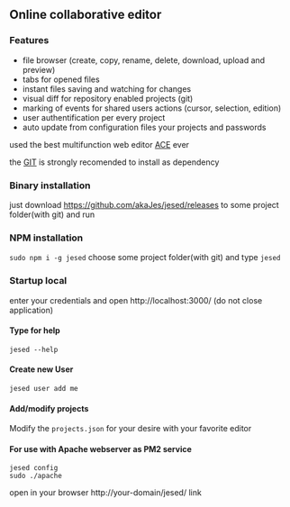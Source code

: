 ## Online collaborative editor
### Features
* file browser (create, copy, rename, delete, download, upload and preview)
* tabs for opened files
* instant files saving and watching for changes
* visual diff for repository enabled projects (git)
* marking of events for shared users actions (cursor, selection, edition)
* user authentification per every project
* auto update from configuration files your projects and passwords

used the best multifunction web editor [ACE](https://ace.c9.io/) ever

the [GIT](https://git-scm.com/) is strongly recomended to install as dependency
### Binary installation
just download https://github.com/akaJes/jesed/releases to some project folder(with git) and run
### NPM installation
`sudo npm i -g jesed` choose some project folder(with git) and type `jesed`
### Startup local
enter your credentials and open http://localhost:3000/ (do not close application)
#### Type for help
`jesed --help`
#### Create new User
`jesed user add me`
#### Add/modify projects
Modify the `projects.json` for your desire with your favorite editor
#### For use with Apache webserver as PM2 service
```
jesed config
sudo ./apache
```
open in your browser http://your-domain/jesed/ link
